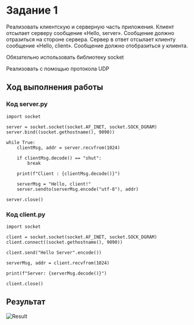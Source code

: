 # Задание 1

Реализовать клиентскую и серверную часть приложения. Клиент отсылает серверу сообщение «Hello, server». Сообщение должно
отразиться на стороне сервера. Сервер в ответ отсылает клиенту сообщение «Hello, client». Сообщение должно отобразиться
у клиента.

Обязательно использовать библиотеку socket

Реализовать с помощью протокола UDP

## Ход выполнения работы

### Код server.py

    import socket

    server = socket.socket(socket.AF_INET, socket.SOCK_DGRAM)
    server.bind((socket.gethostname(), 9090))
    
    while True:
        clientMsg, addr = server.recvfrom(1024)
    
        if clientMsg.decode() == "shut":
            break
    
        print(f"Client : {clientMsg.decode()}")
    
        serverMsg = "Hello, client!"
        server.sendto(serverMsg.encode("utf-8"), addr)
    
    server.close()

### Код client.py

    import socket

    client = socket.socket(socket.AF_INET, socket.SOCK_DGRAM)
    client.connect((socket.gethostname(), 9090))
    
    client.send("Hello Server".encode())
    
    serverMsg, addr = client.recvfrom(1024)
    
    print(f"Server: {serverMsg.decode()}")
    
    client.close()

## Результат

![Result](images/task_1.png)
